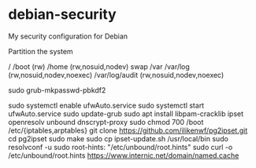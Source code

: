 # debian-security
My security configuration for Debian

Partition the system

/
/boot (rw)
/home (rw,nosuid,nodev)
swap
/var
/var/log (rw,nosuid,nodev,noexec)
/var/log/audit (rw,nosuid,nodev,noexec)

sudo grub-mkpasswd-pbkdf2

sudo systemctl enable ufwAuto.service
sudo systemctl start ufwAuto.service
sudo update-grub
sudo apt install libpam-cracklib ipset openresolv unbound dnscrypt-proxy
sudo chmod 700 /boot /etc/{iptables,arptables}
git clone https://github.com/ilikenwf/pg2ipset.git
cd pg2ipset
sudo make
sudo cp ipset-update.sh /usr/local/bin
sudo resolvconf -u
sudo root-hints: "/etc/unbound/root.hints"
sudo curl -o /etc/unbound/root.hints https://www.internic.net/domain/named.cache
